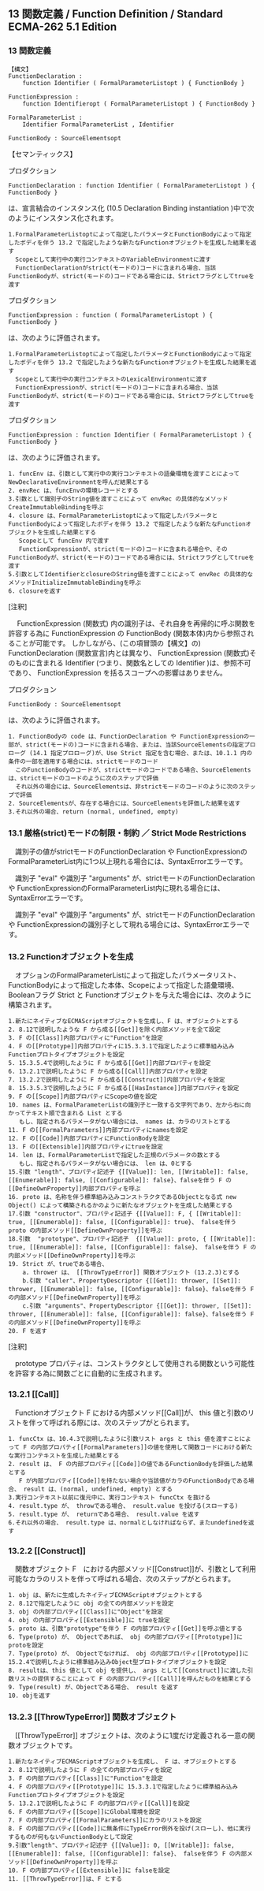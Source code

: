 13 関数定義 / Function Definition / Standard ECMA-262 5.1 Edition
-----------------------------------------------------------------

### 13 関数定義

    【構文】
    FunctionDeclaration :
        function Identifier ( FormalParameterListopt ) { FunctionBody }

    FunctionExpression :
        function Identifieropt ( FormalParameterListopt ) { FunctionBody }

    FormalParameterList :
        Identifier FormalParameterList , Identifier

    FunctionBody : SourceElementsopt

【セマンティックス】

プロダクション

    FunctionDeclaration : function Identifier ( FormalParameterListopt ) { FunctionBody }

は、宣言結合のインスタンス化 (10.5 Declaration Binding instantiation
)中で次のようにインスタンス化されます。

    1.FormalParameterListoptによって指定したパラメータとFunctionBodyによって指定したボディを伴う 13.2 で指定したような新たなFunctionオブジェクトを生成した結果を返す
      Scopeとして実行中の実行コンテキストのVariableEnvironmentに渡す
      FunctionDeclarationがstrict(モードの)コードに含まれる場合、当該FunctionBodyが、strict(モードの)コードである場合には、Strictフラグとしてtrueを渡す

プロダクション

    FunctionExpression : function ( FormalParameterListopt ) { FunctionBody }

は、次のように評価されます。

    1.FormalParameterListoptによって指定したパラメータとFunctionBodyによって指定したボディを伴う 13.2 で指定したような新たなFunctionオブジェクトを生成した結果を返す
      Scopeとして実行中の実行コンテキストのLexicalEnvironmentに渡す
      FunctionExpressionが、strict(モードの)コードに含まれる場合、当該FunctionBodyが、strict(モードの)コードである場合には、Strictフラグとしてtrueを渡す

プロダクション

    FunctionExpression : function Identifier ( FormalParameterListopt ) { FunctionBody }

は、次のように評価されます。

    1. funcEnv は、引数として実行中の実行コンテキストの語彙環境を渡すことによってNewDeclarativeEnvironmentを呼んだ結果とする
    2. envRec は、funcEnvの環境レコードとする
    3.引数として識別子のString値を渡すことによって envRec の具体的なメソッドCreateImmutableBindingを呼ぶ
    4. closure は、FormalParameterListoptによって指定したパラメータとFunctionBodyによって指定したボディを伴う 13.2 で指定したような新たなFunctionオブジェクトを生成した結果とする
       Scopeとして funcEnv 内で渡す
       FunctionExpressionが、strict(モードの)コードに含まれる場合や、そのFunctionBodyが、strict(モードの)コードである場合には、Strictフラグとしてtrueを渡す
    5.引数としてIdentifierとclosureのString値を渡すことによって envRec の具体的なメソッドInitializeImmutableBindingを呼ぶ
    6. closureを返す

[注釈]

　 FunctionExpression (関数式)
内の識別子は、それ自身を再帰的に呼ぶ関数を許容する為に
FunctionExpression の FunctionBody
(関数本体)内から参照されることが可能です。
しかしながら、(この項冒頭の【構文】の) FunctionDeclaration
(関数宣言)内とは異なり、 FunctionExpression (関数式)そのものに含まれる
Identifier (つまり、関数名としての Identifier )は、参照不可であり、
FunctionExpression を括るスコープへの影響はありません。

プロダクション

    FunctionBody : SourceElementsopt

は、次のように評価されます。

    1. FunctionBodyの code は、FunctionDeclaration や FunctionExpressionの一部が、strict(モードの)コードに含まれる場合、または、当該SourceElementsの指定プロローグ (14.1 指定プロローグ)が、Use Strict 指定を含む場合、または、10.1.1 内の条件の一部を適用する場合には、strictモードのコード
      このFunctionBodyのコードが、strictモードのコードである場合、SourceElementsは、strictモードのコードのように次のステップで評価
      それ以外の場合には、SourceElementsは、非strictモードのコードのように次のステップで評価
    2. SourceElementsが、存在する場合には、SourceElementsを評価した結果を返す
    3.それ以外の場合、return (normal, undefined, empty)

### 13.1 厳格(strict)モードの制限・制約 ／ Strict Mode Restrictions

　識別子の値がstrictモードのFunctionDeclaration や
FunctionExpressionのFormalParameterList内に1つ以上現れる場合には、SyntaxErrorエラーです。

　識別子 "eval" や識別子 "arguments"
が、strictモードのFunctionDeclaration や
FunctionExpressionのFormalParameterList内に現れる場合には、SyntaxErrorエラーです。

　識別子 "eval" や識別子 "arguments"
が、strictモードのFunctionDeclaration や
FunctionExpressionの識別子として現れる場合には、SyntaxErrorエラーです。

### 13.2 Functionオブジェクトを生成

　オプションのFormalParameterListによって指定したパラメータリスト、FunctionBodyによって指定した本体、Scopeによって指定した語彙環境、Booleanフラグ
Strict と Functionオブジェクトを与えた場合には、次のように構築されます。

    1.新たにネイティブなECMAScriptオブジェクトを生成し、F は、オブジェクトとする
    2. 8.12で説明したような F から成る[[Get]]を除く内部メソッドを全て設定
    3. F の[[Class]]内部プロパティに"Function"を設定
    4. F の[[Prototype]]内部プロパティに15.3.3.1で指定したように標準組み込みFunctionプロトタイプオブジェクトを設定
    5. 15.3.5.4で説明したように F から成る[[Get]]内部プロパティを設定
    6. 13.2.1で説明したように F から成る[[Call]]内部プロパティを設定
    7. 13.2.2で説明したように F から成る[[Construct]]内部プロパティを設定
    8. 15.3.5.3で説明したように F から成る[[HasInstance]]内部プロパティを設定
    9. F の[[Scope]]内部プロパティにScopeの値を設定
    10. names は、FormalParameterListの識別子と一致する文字列であり、左から右に向かってテキスト順で含まれる List とする
       もし、指定されるパラメータがない場合には、 names は、カラのリストとする
    11. F の[[FormalParameters]]内部プロパティにnamesを設定
    12. F の[[Code]]内部プロパティにFunctionBodyを設定
    13. F の[[Extensible]]内部プロパティにtrueを設定
    14. len は、FormalParameterListで指定した正規のパラメータの数とする
       もし、指定されるパラメータがない場合には、 len は、0とする
    15.引数 "length"、プロパティ記述子 {[[Value]]: len, [[Writable]]: false, [[Enumerable]]: false, [[Configurable]]: false}、falseを伴う F の[[DefineOwnProperty]]内部プロパティを呼ぶ
    16. proto は、名称を伴う標準組み込みコンストラクタであるObjectとなる式 new Object() によって構築されるかのように新たなオブジェクトを生成した結果とする
    17.引数 "constructor"、プロパティ記述子 {[[Value]]: F, { [[Writable]]: true, [[Enumerable]]: false, [[Configurable]]: true}、 falseを伴う proto の内部メソッド[[DefineOwnProperty]]を呼ぶ
    18.引数  "prototype"、プロパティ記述子  {[[Value]]: proto, { [[Writable]]: true, [[Enumerable]]: false, [[Configurable]]: false}、 falseを伴う F の内部メソッド[[DefineOwnProperty]]を呼ぶ
    19. Strict が、trueである場合、
        a. thrower は、 [[ThrowTypeError]] 関数オブジェクト (13.2.3)とする
        b.引数 "caller"、PropertyDescriptor {[[Get]]: thrower, [[Set]]: thrower, [[Enumerable]]: false, [[Configurable]]: false}、falseを伴う F の内部メソッド[[DefineOwnProperty]]を呼ぶ
        c.引数 "arguments"、PropertyDescriptor {[[Get]]: thrower, [[Set]]: thrower, [[Enumerable]]: false, [[Configurable]]: false}、falseを伴う F の内部メソッド[[DefineOwnProperty]]を呼ぶ
    20. F を返す

[注釈]

　prototype
プロパティは、コンストラクタとして使用される関数という可能性を許容する為に関数ごとに自動的に生成されます。

### 13.2.1 [[Call]]

　Functionオブジェクト F における内部メソッド[[Call]]が、 this
値と引数のリストを伴って呼ばれる際には、次のステップがとられます。

    1. funcCtx は、10.4.3で説明したように引数リスト args と this 値を渡すことによって F の内部プロパティ[[FormalParameters]]の値を使用して関数コードにおける新たな実行コンテキストを生成した結果とする
    2. result は、 F の内部プロパティ[[Code]]の値であるFunctionBodyを評価した結果とする
       F が内部プロパティ[[Code]]を持たない場合や当該値がカラのFunctionBodyである場合、 result は、(normal, undefined, empty) とする
    3.実行コンテキスト以前に復元中に、実行コンテキスト funcCtx を抜ける
    4. result.type が、 throwである場合、 result.value を投げる(スローする)
    5. result.type が、 returnである場合、 result.value を返す
    6.それ以外の場合、 result.type は、normalとしなければならず、またundefinedを返す

### 13.2.2 [[Construct]]

　関数オブジェクト
F　における内部メソッド[[Construct]]が、引数として利用可能なカラのリストを伴って呼ばれる場合、次のステップがとられます。

    1. obj は、新たに生成したネイティブECMAScriptオブジェクトとする
    2. 8.12で指定したように obj の全ての内部メソッドを設定
    3. obj の内部プロパティ[[Class]]に"Object"を設定
    4. obj の内部プロパティ[[Extensible]]に trueを設定
    5. proto は、引数"prototype"を伴う F の内部プロパティ[[Get]]を呼ぶ値とする
    6. Type(proto) が、 Objectであれば、 obj の内部プロパティ[[Prototype]]に protoを設定
    7. Type(proto) が、 Objectでなければ、 obj の内部プロパティ[[Prototype]]に 15.2.4で説明したように標準組み込みObject型プロトタイプオブジェクトを設定
    8. resultは、this 値として obj を提供し、 args として[[Construct]]に渡した引数リストの提供することによって F の内部プロパティ[[Call]]を呼んだものを結果とする
    9. Type(result) が、Objectである場合、 result を返す
    10. objを返す

### 13.2.3 [[ThrowTypeError]] 関数オブジェクト

　[[ThrowTypeError]]
オブジェクトは、次のように1度だけ定義される一意の関数オブジェクトです。

    1.新たなネイティブECMAScriptオブジェクトを生成し、 F は、オブジェクトとする
    2. 8.12で説明したように F の全ての内部プロパティを設定
    3. F の内部プロパティ[[Class]]に"Function"を設定
    4. F の内部プロパティ[[Prototype]]に 15.3.3.1で指定したように標準組み込みFunctionプロトタイプオブジェクトを設定
    5. 13.2.1で説明したように F の内部プロパティ[[Call]]を設定
    6. F の内部プロパティ[[Scope]]にGlobal環境を設定
    7. F の内部プロパティ[[FormalParameters]]にカラのリストを設定
    8. F の内部プロパティ[[Code]]に無条件にTypeError例外を投げ(スローし)、他に実行するものが何もないFunctionBodyとして設定
    9.引数"length"、プロパティ記述子 {[[Value]]: 0, [[Writable]]: false, [[Enumerable]]: false, [[Configurable]]: false}、 falseを伴う F の内部メソッド[[DefineOwnProperty]]を呼ぶ
    10. F の内部プロパティ[[Extensible]]に falseを設定
    11. [[ThrowTypeError]]は、F とする
